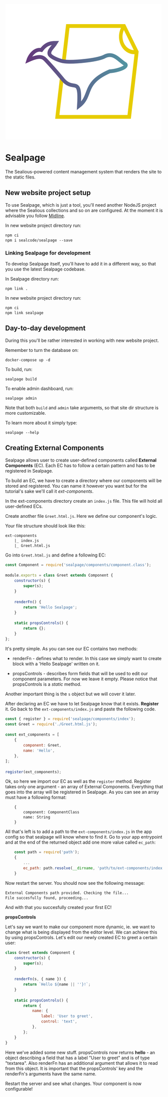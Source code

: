 ![Sealpage logo](assets/sealpage-logo.svg)

# Sealpage

The Sealious-powered content management system that renders the site to the static files.

## New website project setup

To use Sealpage, which is just a tool, you'll need another NodeJS project where the Sealious collections and so on are configured. At the moment it is advisable you follow [Midline](https://hub.sealcode.org/source/midline-blog).

In new website project directory run:

```
npm ci
npm i sealcode/sealpage --save
```

### Linking Sealpage for development

To develop Sealpage itself, you'll have to add it in a different way, so that you use the latest Sealpage codebase.

In Sealpage directory run:

```
npm link .
```

In new website project directory run:

```
npm ci
npm link sealpage
```

## Day-to-day development

During this you'll be rather interested in working with new website project.

Remember to turn the database on:

```
docker-compose up -d
```

To build, run:

```
sealpage build
```

To enable admin dashboard, run:

```
sealpage admin
```

Note that both `build` and `admin` take arguments, so that site dir structure is more customizable.

To learn more about it simply type:

```
sealpage --help
```

## Creating External Components

Sealpage allows user to create user-defined components called **External Components** (EC).
Each EC has to follow a certain pattern and has to be registered in Sealpage.

To build an EC, we have to create a directory where our components will be stored and registered.
You can name it however you want but for the tutorial's sake we'll call it _ext-components_.

In the ext-components directory create an `index.js` file. This file will hold all user-defined ECs.

Create another file `Greet.html.js`. Here we define our component's logic.

Your file structure should look like this:

```
ext-components
    |_ index.js
    |_ Greet.html.js
```

Go into `Greet.html.js` and define a following EC:

```js
const Component = require('sealpage/components/component.class');

module.exports = class Greet extends Component {
	constructor(s) {
		super(s);
	}

	renderFn() {
		return 'Hello Sealpage';
	}

	static propsControls() {
		return {};
	}
};
```

It's pretty simple. As you can see our EC contains two methods:

-   renderFn - defines what to render. In this case we simply want to create block with a 'Hello Sealpage' written on it.

-   propsControls - describes form fields that will be used to edit our component parameters. For now we leave it empty. Please notice that propsControls is a _static_ method.

Another important thing is the `s` object but we will cover it later.

After declaring an EC we have to let Sealpage know that it exists. **Register** it.
Go back to the `ext-components/index.js` and paste the following code.

```js
const { register } = require('sealpage/components/index');
const Greet = require('./Greet.html.js');

const ext_components = [
	{
		component: Greet,
		name: 'Hello',
	},
];

register(ext_components);
```

Ok, so here we import our EC as well as the `register` method. Register takes only one argument - an array of External Components.
Everything that goes into the array will be registered in Sealpage. As you can see an array must have a following format:

```
    {
        component: ComponentClass
        name: String
    }
```

All that's left is to add a path to the `ext-components/index.js` in the app config so that sealpage will know where to find it.
Go to your app entrypoint and at the end of the returned object add one more value called `ec_path`:

```js
    const path = require('path');
    {
        ...
        ec_path: path.resolve(__dirname, 'path/to/ext-components/index.js')
    }
```

Now restart the server. You should now see the following message:

```
External Components path provided. Checking the file...
File succesfully found, proceeding...
```

And with that you succesfully created your first EC!

**propsControls**

Let's say we want to make our component more dynamic, ie. we want to change what is being displayed from the editor level.
We can achieve this by using propsControls. Let's edit our newly created EC to greet a certain user:

```js
class Greet extends Component {
	constructor(s) {
		super(s);
	}

	renderFn(s, { name }) {
		return `Hello ${name || ''}!`;
	}

	static propsControls() {
		return {
			name: {
				label: 'User to greet',
				control: 'text',
			},
		};
	}
}
```

Here we've added some new stuff. propsControls now returns **hello** - an object describing a field that has a label "User to greet" and is of type "textarea". Also renderFn has an additional argument that allows it to read from this object. It is important that the propsControls' key and the renderFn's arguments have the same name.

Restart the server and see what changes. Your component is now configurable!
